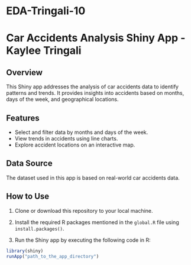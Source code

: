 # EDA-Tringali-10
# Car Accidents Analysis Shiny App - Kaylee Tringali

## Overview

This Shiny app addresses the analysis of car accidents data to identify patterns and trends. It provides insights into accidents based on months, days of the week, and geographical locations.

## Features

- Select and filter data by months and days of the week.
- View trends in accidents using line charts.
- Explore accident locations on an interactive map.

## Data Source

The dataset used in this app is based on real-world car accidents data.

## How to Use

1. Clone or download this repository to your local machine.

2. Install the required R packages mentioned in the `global.R` file using `install.packages()`.

3. Run the Shiny app by executing the following code in R:

```R
library(shiny)
runApp("path_to_the_app_directory")
